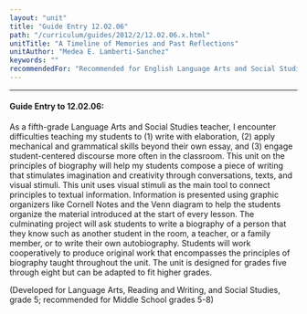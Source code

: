 ```yaml
---
layout: "unit"
title: "Guide Entry 12.02.06"
path: "/curriculum/guides/2012/2/12.02.06.x.html"
unitTitle: "A Timeline of Memories and Past Reflections"
unitAuthor: "Medea E. Lamberti-Sanchez"
keywords: ""
recommendedFor: "Recommended for English Language Arts and Social Studies, grades 5-8"
---
```

<body>
<hr/>
<h4>
Guide Entry to 12.02.06:
</h4>
<p>
As a fifth-grade Language Arts and Social Studies teacher, I encounter difficulties teaching my students to (1) write with elaboration, (2) apply mechanical and grammatical skills beyond their own essay, and (3) engage student-centered discourse more often in the classroom. This unit on the principles of biography will help my students compose a piece of writing that stimulates imagination and creativity through conversations, texts, and visual stimuli. This unit uses visual stimuli as the main tool to connect principles to textual information. Information is presented using graphic organizers like Cornell Notes and the Venn diagram to help the students organize the material introduced at the start of every lesson. The culminating project will ask students to write a biography of a person that they know such as another student in the room, a teacher, or a family member, or to write their own autobiography. Students will work cooperatively to produce original work that encompasses the principles of biography taught throughout the unit. The unit is designed for grades five through eight but can be adapted to fit higher grades.
</p>
<p>
(Developed for Language Arts, Reading and Writing, and Social Studies, grade 5; recommended for Middle School grades 5-8)
</p>
</body>